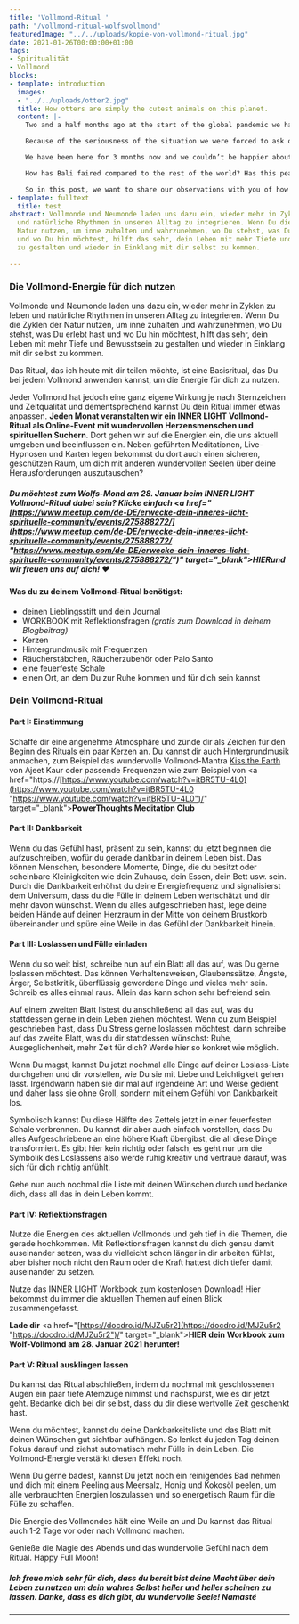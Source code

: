 ```yaml
---
title: 'Vollmond-Ritual '
path: "/vollmond-ritual-wolfsvollmond"
featuredImage: "../../uploads/kopie-von-vollmond-ritual.jpg"
date: 2021-01-26T00:00:00+01:00
tags:
- Spiritualität
- Vollmond
blocks:
- template: introduction
  images:
  - "../../uploads/otter2.jpg"
  title: How otters are simply the cutest animals on this planet.
  content: |-
    Two and a half months ago at the start of the global pandemic we had a really hard decision to make, where do we go? For most people the answer is simple, 'home'. But for us it's kind of complicated. We've been travelling the world non stop for 4 years and although we have an apartment in Kuala Lumpur, home for us is still to be decided.

    Because of the seriousness of the situation we were forced to ask ourselves the question "where do we feel the most at home?” and the answer was clear - Bali.

    We have been here for 3 months now and we couldn’t be happier about our decision. Although there have been a lot of changes on the island, we love this place and we love how the locals and foreigners combined have handled the difficult situation we all find ourselves in.

    How has Bali faired compared to the rest of the world? Has this peaceful island turned into chaos? We know that a lot of you had to cancel your travel plans to come here and are probably wondering when you might be able to return.

    So in this post, we want to share our observations with you of how life here in Bali has changed and give you information direct from the authorities.
- template: fulltext
  title: test
abstract: Vollmonde und Neumonde laden uns dazu ein, wieder mehr in Zyklen zu leben
  und natürliche Rhythmen in unseren Alltag zu integrieren. Wenn Du die Zyklen der
  Natur nutzen, um inne zuhalten und wahrzunehmen, wo Du stehst, was Du erlebt hast
  und wo Du hin möchtest, hilft das sehr, dein Leben mit mehr Tiefe und Bewusstsein
  zu gestalten und wieder in Einklang mit dir selbst zu kommen.

---
```

### Die Vollmond-Energie für dich nutzen

Vollmonde und Neumonde laden uns dazu ein, wieder mehr in Zyklen zu leben und natürliche Rhythmen in unseren Alltag zu integrieren. Wenn Du die Zyklen der Natur nutzen, um inne zuhalten und wahrzunehmen, wo Du stehst, was Du erlebt hast und wo Du hin möchtest, hilft das sehr, dein Leben mit mehr Tiefe und Bewusstsein zu gestalten und wieder in Einklang mit dir selbst zu kommen.

Das Ritual, das ich heute mit dir teilen möchte, ist eine Basisritual, das Du bei jedem Vollmond anwenden kannst, um die Energie für dich zu nutzen.

Jeder Vollmond hat jedoch eine ganz eigene Wirkung je nach Sternzeichen und Zeitqualität und dementsprechend kannst Du dein Ritual immer etwas anpassen. **Jeden Monat veranstalten wir ein INNER LIGHT Vollmond-Ritual als Online-Event mit wundervollen Herzensmenschen und spirituellen Suchern**. Dort gehen wir auf die Energien ein, die uns aktuell umgeben und beeinflussen ein. Neben geführten Meditationen, Live-Hypnosen und Karten legen bekommst du dort auch einen sicheren, geschützen Raum, um dich mit anderen wundervollen Seelen über deine Herausforderungen auszutauschen?

##### Du möchtest zum Wolfs-Mond am 28. Januar beim INNER LIGHT Vollmond-Ritual dabei sein? Klicke einfach <a href="[https://www.meetup.com/de-DE/erwecke-dein-inneres-licht-spirituelle-community/events/275888272/](https://www.meetup.com/de-DE/erwecke-dein-inneres-licht-spirituelle-community/events/275888272/ "https://www.meetup.com/de-DE/erwecke-dein-inneres-licht-spirituelle-community/events/275888272/")" target="_blank">**HIER**</a>und wir freuen uns auf dich! ♥

#### Was du zu deinem Vollmond-Ritual benötigst:

* deinen Lieblingsstift und dein Journal
* WORKBOOK mit Reflektionsfragen _(gratis zum Download in deinem Blogbeitrag)_
* Kerzen
* Hintergrundmusik mit Frequenzen
* Räucherstäbchen, Räucherzubehör oder Palo Santo
* eine feuerfeste Schale
* einen Ort, an dem Du zur Ruhe kommen und für dich sein kannst

### Dein Vollmond-Ritual 

#### Part I: Einstimmung

Schaffe dir eine angenehme Atmosphäre und zünde dir als Zeichen für den Beginn des Rituals ein paar Kerzen an. Du kannst dir auch Hintergrundmusik anmachen, zum Beispiel das wundervolle Vollmond-Mantra [Kiss the Earth](https://www.youtube.com/watch?v=e6hEvSvpx7M) von Ajeet Kaur oder passende Frequenzen wie zum Beispiel von <a href="https://[https://www.youtube.com/watch?v=itBR5TU-4L0](https://www.youtube.com/watch?v=itBR5TU-4L0 "https://www.youtube.com/watch?v=itBR5TU-4L0")/" target="_blank">**PowerThoughts Meditation Club**</a>

#### Part II: Dankbarkeit

Wenn du das Gefühl hast, präsent zu sein, kannst du jetzt beginnen die aufzuschreiben, wofür du gerade dankbar in deinem Leben bist. Das können Menschen, besondere Momente, Dinge, die du besitzt oder scheinbare Kleinigkeiten wie dein Zuhause, dein Essen, dein Bett usw. sein. Durch die Dankbarkeit erhöhst du deine Energiefrequenz und signalisierst dem Universum, dass du die Fülle in deinem Leben wertschätzt und dir mehr davon wünschst. Wenn du alles aufgeschrieben hast, lege deine beiden Hände auf deinen Herzraum in der Mitte von deinem Brustkorb übereinander und spüre eine Weile in das Gefühl der Dankbarkeit hinein.

#### Part III: Loslassen und Fülle einladen

Wenn du so weit bist, schreibe nun auf ein Blatt all das auf, was Du gerne loslassen möchtest. Das können Verhaltensweisen, Glaubenssätze, Ängste, Ärger, Selbstkritik, überflüssig gewordene Dinge und vieles mehr sein. Schreib es alles einmal raus. Allein das kann schon sehr befreiend sein.

Auf einem zweiten Blatt listest du anschließend all das auf, was du stattdessen gerne in dein Leben ziehen möchtest. Wenn du zum Beispiel geschrieben hast, dass Du Stress gerne loslassen möchtest, dann schreibe auf das zweite Blatt, was du dir stattdessen wünschst: Ruhe, Ausgeglichenheit, mehr Zeit für dich? Werde hier so konkret wie möglich.

Wenn Du magst, kannst Du jetzt nochmal alle Dinge auf deiner Loslass-Liste durchgehen und dir vorstellen, wie Du sie mit Liebe und Leichtigkeit gehen lässt. Irgendwann haben sie dir mal auf irgendeine Art und Weise gedient und daher lass sie ohne Groll, sondern mit einem Gefühl von Dankbarkeit los.

Symbolisch kannst Du diese Hälfte des Zettels jetzt in einer feuerfesten Schale verbrennen. Du kannst dir aber auch einfach vorstellen, dass Du alles Aufgeschriebene an eine höhere Kraft übergibst, die all diese Dinge transformiert. Es gibt hier kein richtig oder falsch, es geht nur um die Symbolik des Loslassens also werde ruhig kreativ und vertraue darauf, was sich für dich richtig anfühlt.

Gehe nun auch nochmal die Liste mit deinen Wünschen durch und bedanke dich, dass all das in dein Leben kommt.

#### Part IV: Reflektionsfragen

Nutze die Energien des aktuellen Vollmonds und geh tief in die Themen, die gerade hochkommen. Mit Reflektionsfragen kannst du dich genau damit auseinander setzen, was du vielleicht schon länger in dir arbeiten fühlst, aber bisher noch nicht den Raum oder die Kraft hattest dich tiefer damit auseinander zu setzen.

Nutze das INNER LIGHT Workbook zum kostenlosen Download! Hier bekommst du immer die aktuellen Themen auf einen Blick zusammengefasst.

**Lade dir** <a href="[https://docdro.id/MJZu5r2](https://docdro.id/MJZu5r2 "https://docdro.id/MJZu5r2")/" target="_blank">**HIER**</a> **dein Workbook zum Wolf-Vollmond am 28. Januar 2021 herunter!**

#### Part V: Ritual ausklingen lassen

Du kannst das Ritual abschließen, indem du nochmal mit geschlossenen Augen ein paar tiefe Atemzüge nimmst und nachspürst, wie es dir jetzt geht. Bedanke dich bei dir selbst, dass du dir diese wertvolle Zeit geschenkt hast.

Wenn du möchtest, kannst du deine Dankbarkeitsliste und das Blatt mit deinen Wünschen gut sichtbar aufhängen. So lenkst du jeden Tag deinen Fokus darauf und ziehst automatisch mehr Fülle in dein Leben. Die Vollmond-Energie verstärkt diesen Effekt noch.

Wenn Du gerne badest, kannst Du jetzt noch ein reinigendes Bad nehmen und dich mit einem Peeling aus Meersalz, Honig und Kokosöl peelen, um alle verbrauchten Energien loszulassen und so energetisch Raum für die Fülle zu schaffen.

Die Energie des Vollmondes hält eine Weile an und Du kannst das Ritual auch 1-2 Tage vor oder nach Vollmond machen.

Genieße die Magie des Abends und das wundervolle Gefühl nach dem Ritual. Happy Full Moon!

##### Ich freue mich sehr für dich, dass du bereit bist deine Macht über dein Leben zu nutzen um dein wahres Selbst heller und heller scheinen zu lassen. Danke, dass es dich gibt, du wundervolle Seele! _Namasté_

***